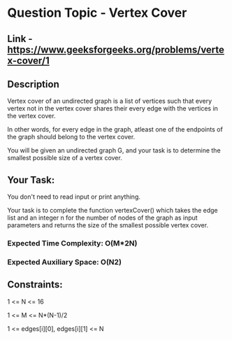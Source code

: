 # Question Topic - Vertex Cover

## Link - https://www.geeksforgeeks.org/problems/vertex-cover/1

## Description

Vertex cover of an undirected graph is a list of vertices such that every vertex not in the vertex cover shares their every edge with the vertices in the vertex cover. 

In other words, for every edge in the graph, atleast one of the endpoints of the graph should belong to the vertex cover. 

You will be given an undirected graph G, and your task is to determine the smallest possible size of a vertex cover.

## Your Task:  

You don't need to read input or print anything. 

Your task is to complete the function vertexCover() which takes the edge list and an integer n for the number of nodes of the graph as input parameters and returns the size of the smallest possible vertex cover.

### Expected Time Complexity: O(M*2N)

### Expected Auxiliary Space: O(N2)

## Constraints:

1 <= N <= 16

1 <= M <= N*(N-1)/2

1 <= edges[i][0], edges[i][1] <= N
